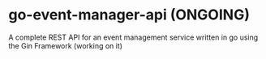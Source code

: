 # go-event-manager-api (ONGOING)
A complete REST API for an event management service written in go using the Gin Framework (working on it)
